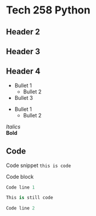 # Tech 258 Python

## Header 2

## Header 3

## Header 4

* Bullet 1
  * Bullet 2
* Bullet 3

- Bullet 1
  - Bullet 2

*Italics*<br>
**Bold**

## Code

Code snippet `this is code`

Code block 
```python
Code line 1

This is still code

Code line 2
```